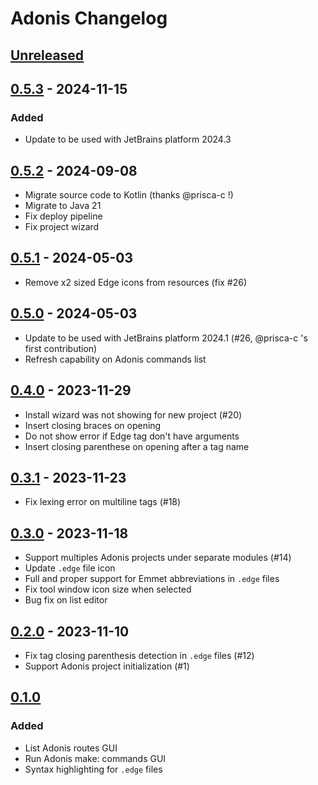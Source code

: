 # Adonis Changelog

## [Unreleased]

## [0.5.3] - 2024-11-15

### Added

- Update to be used with JetBrains platform 2024.3

## [0.5.2] - 2024-09-08

- Migrate source code to Kotlin (thanks @prisca-c !)
- Migrate to Java 21
- Fix deploy pipeline
- Fix project wizard

## [0.5.1] - 2024-05-03

- Remove x2 sized Edge icons from resources (fix #26)

## [0.5.0] - 2024-05-03

- Update to be used with JetBrains platform 2024.1 (#26, @prisca-c 's first contribution)
- Refresh capability on Adonis commands list

## [0.4.0] - 2023-11-29

- Install wizard was not showing for new project (#20)
- Insert closing braces on opening
- Do not show error if Edge tag don't have arguments
- Insert closing parenthese on opening after a tag name

## [0.3.1] - 2023-11-23

- Fix lexing error on multiline tags (#18)

## [0.3.0] - 2023-11-18

- Support multiples Adonis projects under separate modules (#14)
- Update `.edge` file icon
- Full and proper support for Emmet abbreviations in `.edge` files
- Fix tool window icon size when selected
- Bug fix on list editor

## [0.2.0] - 2023-11-10

- Fix tag closing parenthesis detection in `.edge` files (#12)
- Support Adonis project initialization (#1)

## [0.1.0]

### Added

- List Adonis routes GUI
- Run Adonis make: commands GUI
- Syntax highlighting for `.edge` files

[Unreleased]: https://github.com/Xstoudi/adonis-intellij/compare/v0.5.3...HEAD
[0.5.3]: https://github.com/Xstoudi/adonis-intellij/compare/v0.5.2...v0.5.3
[0.5.2]: https://github.com/Xstoudi/adonis-intellij/compare/v0.5.1...v0.5.2
[0.5.1]: https://github.com/Xstoudi/adonis-intellij/compare/v0.5.0...v0.5.1
[0.5.0]: https://github.com/Xstoudi/adonis-intellij/compare/v0.4.0...v0.5.0
[0.4.0]: https://github.com/Xstoudi/adonis-intellij/compare/v0.3.1...v0.4.0
[0.3.1]: https://github.com/Xstoudi/adonis-intellij/compare/v0.3.0...v0.3.1
[0.3.0]: https://github.com/Xstoudi/adonis-intellij/compare/v0.2.0...v0.3.0
[0.2.0]: https://github.com/Xstoudi/adonis-intellij/compare/v0.1.0...v0.2.0
[0.1.0]: https://github.com/Xstoudi/adonis-intellij/commits/v0.1.0
